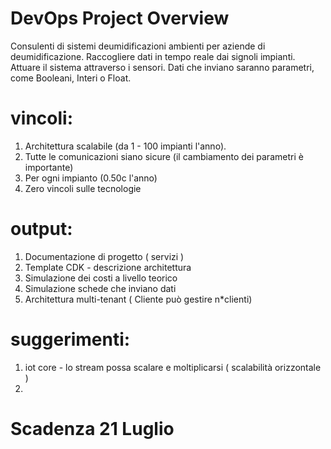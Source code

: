 # DevOps Project Overview

Consulenti di sistemi deumidificazioni ambienti per aziende di deumidificazione.
Raccogliere dati in tempo reale dai signoli impianti.
Attuare il sistema attraverso i sensori.
Dati che inviano saranno parametri, come Booleani, Interi o Float.

# vincoli:
1. Architettura scalabile (da 1 - 100 impianti l'anno).
2. Tutte le comunicazioni siano sicure (il cambiamento dei parametri è importante)
3. Per ogni impianto (0.50c l'anno)
4. Zero vincoli sulle tecnologie

# output:
1. Documentazione di progetto ( servizi )
2. Template CDK - descrizione architettura
3. Simulazione dei costi a livello teorico
4. Simulazione schede che inviano dati
5. Architettura multi-tenant ( Cliente può gestire n*clienti)

# suggerimenti:
1. iot core - lo stream possa scalare e moltiplicarsi ( scalabilità orizzontale )
2. 

# Scadenza 21 Luglio
